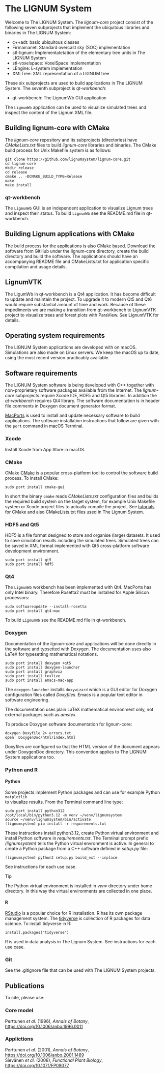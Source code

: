 # The LIGNUM System
Welcome to The LIGNUM System. The *lignum-core* project 
consist of the following seven subprojects that implement 
the ubiquitous libraries and binaries in The LIGNUM System:

+ c++adt: basic ubiquitous classes
+ Firmamanet: Standard overcast sky (SOC) implementation
+ stl-lignum: Implementatetation of the elementary tree units in The LIGNUM System
+ stl-voxelspace: VoxelSpace implementation
+ LEngine: L-system implementation
+ XMLTree: XML representation of a LIGNUM tree

These six subprojects are used to build applications in The LIGNUM System. The 
seventh subproject is *qt-workbench*:

+ qt-workbench: The LignumWb GUI application

The `LignumWb` application can be used to visualize simulated trees and inspect 
the content of the Lignum XML file.

## Building lignum-core with CMake
The *lignum-core* repository  and its subprojects (directories) have *CMakeLists.txt* files to build 
*lignum-core* libraries and binaries.  The CMake build process for Unix Makefile system is as follows:

	git clone https://github.com/lignumsystem/lignum-core.git
	cd lignum-core
	mkdir release 
	cd release
	cmake .. -DCMAKE_BUILD_TYPE=Release
	make
	make install

### qt-workbench
The `LignumWb` GUI is an independent application to visualize Lignum trees and inspect their status.
To build `LignumWb` see the README.md file in qt-workbench.

## Building Lignum applications with CMake
The build process for the applications is also CMake based. Download the software from GitHub under the 
lignum-core directory, create the build directory and build the software. The applications should
have an accompanying README file and CMakeLists.txt for application specific compilation and usage details.

## LignumVTK
The LigumWb in qt-workbench is a Qt4 application. It has become difficult to update and maintain the project.
To upgrade it to modern Qt5 and Qt6 would require substantial amount of time and work. Because of these impediments
we are making a transition from qt-workbench to LignumVTK project to visualize trees and forest plots with ParaView.
See LignumVTK for details.

## Operating system  requirements
The LIGNUM System applications are  developed with on macOS. 
Simulations are also made on Linux servers. We keep the 
macOS up to date, using the most recent version practicably available.

## Software requirements
The LIGNUM System software is being developed with C++ together 
with non-proprietary software packages available from the Internet.
The *lignum-core* subprojects require Xcode IDE, HDF5 and Qt5 libraries. 
In addition the *qt-workbench* requires Qt4 library. The software documentation
is in header file comments in Doxygen document generator format.

[MacPorts](https://www.macports.org) is used to install and update 
necessary software to build applications. The software installation 
instructions that follow are given with the `port` command 
in macOS Terminal.

### Xcode
Install Xcode from App Store in macOS.

### CMake
CMake  [CMake](https://cmake.org) is a popular cross-platform tool
to control the software  build process. To install CMake:

	sudo port install cmake-gui

In short the binary `cmake` reads *CMakeLists.txt* configuration files and builds 
the required build system on the target system, for example Unix Makefile system 
or Xcode project files to actually compile the project. See [tutorials](https://cmake.org/getting-started/) 
for CMake and also CMakeLists.txt files used in The Lignum System.

### HDF5 and Qt5 
HDF5 is a file format designed to store and organise (large) datasets. It used
to save simulation results including the simulated trees. Simulated trees
can be saved in XML format implemented with Qt5 cross-platform software development environment.

	sudo port install qt5
	sudo port install hdf5

### Qt4 
The `LignumWb` workbench has been implemented with Qt4. MacPorts has only Intel binary.
Therefore Rosetta2 must be installed for Apple Silicon processors:
	
	sudo softwareupdate --install-rosetta
	sudo port install qt4-mac

To build `LignumWb` see the README.md file in qt-workbench.

### Doxygen 
Documentation of the *lignum-core* and applications  will be done directly in the software 
and typsetted with Doxygen. The documentation uses also LaTeX for typesetting 
mathematical notations.

	sudo port install doxygen +qt5
	sudo port install doxygen-launcher
	sudo port install graphviz 
	sudo port install texlive
	sudo port install emacs-mac-app

The `doxygen-launcher` installs `doxywizard` which is a GUI editor for Doxygen 
configuration files called *Doxyfile*s. Emacs is a popular text editor in software engineering. 

The documentation uses plain LaTeX mathematical environment only, not external packages such as *amstex*. 

To produce Doxygen software documentation for lignum-core:

	doxygen Doxyfile 2> errors.txt
	open  DoxygenDoc/html/index.html

Doxyfiles are configured so that the HTML version of the document appears under
DoxygenDoc directory. This convention applies to The LIGNUM System applications too. 

### Python and R
#### Python
Some projects implement Python packages and can use for example Python `matplotlib`  
to visualize results. From the Terminal command line type:

	sudo port install python312
	/opt/local/bin/python3.12 -m venv ~/venv/lignumsystem
	source ~/venv/lignumsystem/bin/activate
	(lignumsystem) pip install -r requirements.txt

These instructions install python3.12, create Python virtual environment and install
Python software in *requirements.txt*. The Terminal prompt prefix *(lignumsystem)* tells the 
Python virtual envronment is active. In general to create a Python package from a C++ software 
defined in *setup.py* file:
	
	(lignumsystem) python3 setup.py build_ext --inplace
	
See instructions for each use case.

> [!TIP]
> The Python virtual environment is installed in *venv* directory under home directory.
> In this way the virtual environments are collected in one place.

#### R
[RStudio](https://posit.co/products/open-source/rstudio/) is a popular choice for R installation.
R has its own package management system. The [tidyverse](https://www.tidyverse.org) is collection of R packages 
for data science. To install tidyverse in R:
	
	install.packages("tidyverse")

R is used in data analysis in The Lignum System. See instructions for each use case.

### Git
See the .gitignore file that can be used with The LIGNUM System projects. 

## Publications 
To cite, please use:

### Core model

Perttunen *et al.* (1996), *Annals of Botany*, https://doi.org/10.1006/anbo.1996.0011

### Applictions

Perttunen *et al.* (2001), *Annals of Botany*, https://doi.org/10.1006/anbo.2001.1489<br>
Sievänen *et al.* (2008), *Functional Plant Biology*, https://doi.org/10.1071/FP08077<br>








